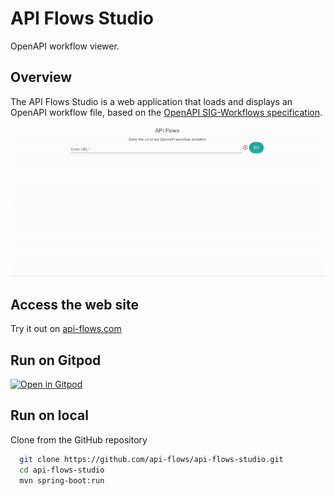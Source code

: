 # API Flows Studio

OpenAPI workflow viewer.

## Overview

The API Flows Studio is a web application that loads and displays an OpenAPI workflow file, based on the [OpenAPI SIG-Workflows specification](https://github.com/OAI/sig-workflows).

<p align="center">
    <img src="home.gif">
</p>

## Access the web site

Try it out on [api-flows.com](https://api-flows.com/)

## Run on Gitpod

[![Open in Gitpod](https://gitpod.io/button/open-in-gitpod.svg)](https://gitpod.io/#https://github.com/api-flows/api-flows-studio/tree/main)


## Run on local

Clone from the GitHub repository

```bash
  git clone https://github.com/api-flows/api-flows-studio.git
  cd api-flows-studio
  mvn spring-boot:run
```
